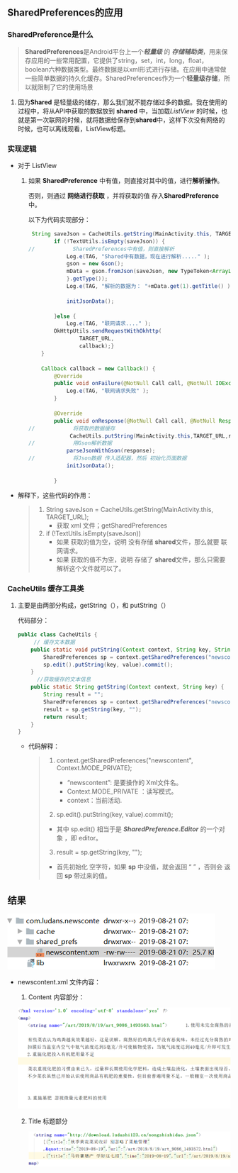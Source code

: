 ## SharedPreferences的应用

### SharedPreference是什么



> **SharedPreferences**是Android平台上一个***轻量级***  的 ***存储辅助类***，用来保存应用的一些常用配置，它提供了string，set，int，long，float，boolean六种数据类型。最终数据是以xml形式进行存储。在应用中通常做一些简单数据的持久化缓存。SharedPreferences作为一个**轻量级存储**，所以就限制了它的使用场景

1. 因为**Shared** 是轻量级的储存，那么我们就不能存储过多的数据。我在使用的过程中，将从API中获取的数据放到 **shared** 中，当加载*ListView* 的时候，也就是第一次联网的时候，就将数据给保存到**shared**中，这样下次没有网络的时候，也可以离线观看，ListView标题。

### 实现逻辑

- 对于 ListView 

  1. 如果 **SharedPreference** 中有值，则直接对其中的值，进行**解析操作**。

     否则，则通过  **网络进行获取** ，并将获取的值 存入**SharedPreference** 中。

     以下为代码实现部分：

     ```java
      String saveJson = CacheUtils.getString(MainActivity.this, TARGET_URL);
             if (!TextUtils.isEmpty(saveJson)) {
     //            SharedPreferences中有值，则直接解析
                 Log.e(TAG, "Shared中有数据，现在进行解析....." );
                 gson = new Gson();
                 mData = gson.fromJson(saveJson, new TypeToken<ArrayList<JsonData>>() {
                 }.getType());
                 Log.e(TAG, "解析的数据为： "+mData.get(1).getTitle() );
     
                 initJsonData();
     
             }else {
                 Log.e(TAG, "联网请求...." );
             OkHttpUtils.sendRequestWithOkhttp(
                     TARGET_URL,
                     callback);}
         }
     
         Callback callback = new Callback() {
             @Override
             public void onFailure(@NotNull Call call, @NotNull IOException e) {
                 Log.e(TAG, "联网请求失败" );
             }
     
             @Override
             public void onResponse(@NotNull Call call, @NotNull Response response) throws IOException {
     //            将获取的数据缓存
                  CacheUtils.putString(MainActivity.this,TARGET_URL,response.body().string());
     //            用Gson解析数据
                 parseJsonWithGson(response);
     //            将Json数据 传入适配器，然后 初始化页面数据
                 initJsonData();
     
             }
     ```



- 解释下，这些代码的作用：

  > 1. String saveJson = CacheUtils.getString(MainActivity.this, TARGET_URL);
  >    - 获取 xml 文件；getSharedPreferences 
  > 2. if (!TextUtils.isEmpty(saveJson)) 
  >    - 如果 获取的值为空，说明 没有存储 **shared**文件，那么就要 联网请求。
  >    - 如果 获取的值不为空，说明 存储了 **shared**文件，那么只需要解析这个文件就可以了。

### CacheUtils 缓存工具类

1. 主要是由两部分构成，getString（），和 putString（）

   代码部分：

   ```java
   public class CacheUtils {
        // 缓存文本数据
       public static void putString(Context context, String key, String value) {
           SharedPreferences sp = context.getSharedPreferences("newscontent", Context.MODE_PRIVATE);
           sp.edit().putString(key, value).commit();
       }  
         //获取缓存的文本信息  
       public static String getString(Context context, String key) {
           String result = "";
           SharedPreferences sp = context.getSharedPreferences("newscontent", Context.MODE_PRIVATE);
           result = sp.getString(key, "");
           return result;
       }
   }
   ```

   - 代码解释：

     > 1. context.getSharedPreferences("newscontent", Context.MODE_PRIVATE); 
     >
     >    - “newscontent”: 是要操作的 Xml文件名。
     >    -  Context.MODE_PRIVATE ：读写模式。
     >    - context：当前活动.
     >2. sp.edit().putString(key, value).commit();
     > 
     >   - 其中 sp.edit()  相当于是 ***SharedPreference.Editor*** 的一个对象 ，即 editor。
     > 3.  result = sp.getString(key, ""); 
     >   - 首先初始化 空字符，如果  **sp**  中没值，就会返回 “ ” ，否则会 返回 **sp** 带过来的值。
     >    

## 结果

![SharedPreference](8_21(1).png)



- newscontent.xml  文件内容：

  1. Content 内容部分：

  ![部分内容](8_21(2).png)
  
  2. Title 标题部分
  
     ![标题部分](8_21(3).png)
